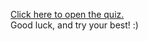 [Click here to open the quiz.](https://forms.gle/BvGZJrNbM1J97ZyW9)  
Good luck, and try your best! :)

